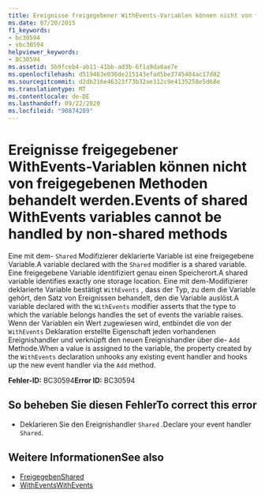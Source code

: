 ```yaml
---
title: Ereignisse freigegebener WithEvents-Variablen können nicht von freigegebenen Methoden behandelt werden.
ms.date: 07/20/2015
f1_keywords:
- bc30594
- vbc30594
helpviewer_keywords:
- BC30594
ms.assetid: 5b9fceb4-ab11-41bb-ad3b-6f1a9da8ae7e
ms.openlocfilehash: d519463e036de215143efad5be3745484ac17d82
ms.sourcegitcommit: d2db216e46323f73b32ae312c9e4135258e5d68e
ms.translationtype: MT
ms.contentlocale: de-DE
ms.lasthandoff: 09/22/2020
ms.locfileid: "90874289"
---
```

# <a name="events-of-shared-withevents-variables-cannot-be-handled-by-non-shared-methods"></a><span data-ttu-id="862ea-102">Ereignisse freigegebener WithEvents-Variablen können nicht von freigegebenen Methoden behandelt werden.</span><span class="sxs-lookup"><span data-stu-id="862ea-102">Events of shared WithEvents variables cannot be handled by non-shared methods</span></span>

<span data-ttu-id="862ea-103">Eine mit dem- `Shared` Modifizierer deklarierte Variable ist eine freigegebene Variable.</span><span class="sxs-lookup"><span data-stu-id="862ea-103">A variable declared with the `Shared` modifier is a shared variable.</span></span> <span data-ttu-id="862ea-104">Eine freigegebene Variable identifiziert genau einen Speicherort.</span><span class="sxs-lookup"><span data-stu-id="862ea-104">A shared variable identifies exactly one storage location.</span></span> <span data-ttu-id="862ea-105">Eine mit dem-Modifizierer deklarierte Variable bestätigt `WithEvents` , dass der Typ, zu dem die Variable gehört, den Satz von Ereignissen behandelt, den die Variable auslöst.</span><span class="sxs-lookup"><span data-stu-id="862ea-105">A variable declared with the `WithEvents` modifier asserts that the type to which the variable belongs handles the set of events the variable raises.</span></span> <span data-ttu-id="862ea-106">Wenn der Variablen ein Wert zugewiesen wird, entbindet die von der `WithEvents` Deklaration erstellte Eigenschaft jeden vorhandenen Ereignishandler und verknüpft den neuen Ereignishandler über die- `Add` Methode.</span><span class="sxs-lookup"><span data-stu-id="862ea-106">When a value is assigned to the variable, the property created by the `WithEvents` declaration unhooks any existing event handler and hooks up the new event handler via the `Add` method.</span></span>  
  
 <span data-ttu-id="862ea-107">**Fehler-ID:** BC30594</span><span class="sxs-lookup"><span data-stu-id="862ea-107">**Error ID:** BC30594</span></span>  
  
## <a name="to-correct-this-error"></a><span data-ttu-id="862ea-108">So beheben Sie diesen Fehler</span><span class="sxs-lookup"><span data-stu-id="862ea-108">To correct this error</span></span>  
  
- <span data-ttu-id="862ea-109">Deklarieren Sie den Ereignishandler `Shared` .</span><span class="sxs-lookup"><span data-stu-id="862ea-109">Declare your event handler `Shared`.</span></span>  
  
## <a name="see-also"></a><span data-ttu-id="862ea-110">Weitere Informationen</span><span class="sxs-lookup"><span data-stu-id="862ea-110">See also</span></span>

- [<span data-ttu-id="862ea-111">Freigegeben</span><span class="sxs-lookup"><span data-stu-id="862ea-111">Shared</span></span>](../modifiers/shared.md)
- [<span data-ttu-id="862ea-112">WithEvents</span><span class="sxs-lookup"><span data-stu-id="862ea-112">WithEvents</span></span>](../modifiers/withevents.md)
